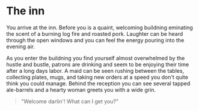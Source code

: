 # The inn

You arrive at the inn. Before you is a quaint, welcoming buildning eminating the scent of a burning log fire and roasted pork. Laughter can be heard through the open windows and you can feel the energy pouring into the evening air.

As you enter the buildning you find yourself almost overwhelmed by the hustle and bustle, patrons are drinking and seem to be enjoying their time after a long days labor. A maid can be seen rushing between the tables, collecting plates, mugs, and taking new orders at a speed you don't quite think you could manage. Behind the reception you can see several tapped ale-barrels and a hearty woman greets you with a wide grin.

> "Welcome darlin'! What can I get you?"
